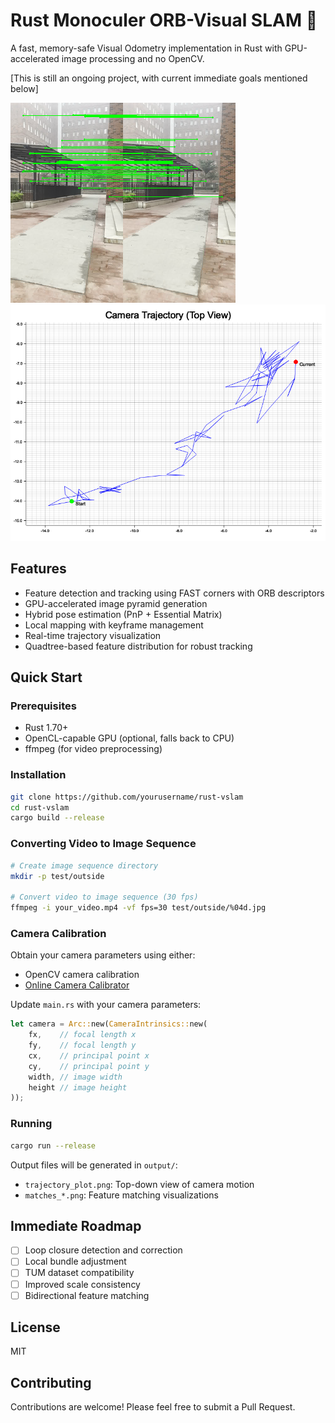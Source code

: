 # Rust Monoculer ORB-Visual SLAM 🚀

A fast, memory-safe Visual Odometry implementation in Rust with GPU-accelerated image processing and no OpenCV.


[This is still an ongoing project, with current immediate goals mentioned below]


![Feature Matching](output/matches_1180.png)
![Trajectory](output/trajectory_plot.png)

## Features

- Feature detection and tracking using FAST corners with ORB descriptors
- GPU-accelerated image pyramid generation
- Hybrid pose estimation (PnP + Essential Matrix)
- Local mapping with keyframe management
- Real-time trajectory visualization
- Quadtree-based feature distribution for robust tracking

## Quick Start

### Prerequisites

- Rust 1.70+
- OpenCL-capable GPU (optional, falls back to CPU)
- ffmpeg (for video preprocessing)

### Installation

```bash
git clone https://github.com/yourusername/rust-vslam
cd rust-vslam
cargo build --release
```

### Converting Video to Image Sequence

```bash
# Create image sequence directory
mkdir -p test/outside

# Convert video to image sequence (30 fps)
ffmpeg -i your_video.mp4 -vf fps=30 test/outside/%04d.jpg
```

### Camera Calibration

Obtain your camera parameters using either:
- OpenCV camera calibration
- [Online Camera Calibrator](https://onlinecameracalibration.com/)

Update `main.rs` with your camera parameters:
```rust
let camera = Arc::new(CameraIntrinsics::new(
    fx,    // focal length x
    fy,    // focal length y
    cx,    // principal point x
    cy,    // principal point y
    width, // image width
    height // image height
));
```

### Running

```bash
cargo run --release
```

Output files will be generated in `output/`:
- `trajectory_plot.png`: Top-down view of camera motion
- `matches_*.png`: Feature matching visualizations

## Immediate Roadmap

- [ ] Loop closure detection and correction
- [ ] Local bundle adjustment
- [ ] TUM dataset compatibility
- [ ] Improved scale consistency
- [ ] Bidirectional feature matching

## License

MIT

## Contributing

Contributions are welcome! Please feel free to submit a Pull Request.
